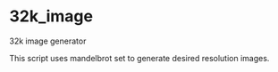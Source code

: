 # 32k_image
32k image generator

This script uses mandelbrot set to generate desired resolution images.
